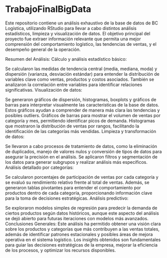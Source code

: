# TrabajoFinalBigData

Este repositorio contiene un análisis exhaustivo de la base de datos de BC Logística, utilizando RStudio para llevar a cabo distintos análisis estadísticos, limpieza y visualización de datos. El objetivo principal del proyecto fue extraer información relevante que permita una mejor comprensión del comportamiento logístico, las tendencias de ventas, y el desempeño general de la operación.

Resumen del Análisis:
Cálculo y análisis estadístico básico:

Se calcularon las medidas de tendencia central (media, mediana, moda) y dispersión (varianza, desviación estándar) para entender la distribución de variables clave como ventas, productos y costos asociados.
También se analizaron la correlación entre variables para identificar relaciones significativas.
Visualización de datos:

Se generaron gráficos de dispersión, histogramas, boxplots y gráficos de barras para interpretar visualmente las características de la base de datos. Estos gráficos ayudan a comprender de manera más clara las tendencias y posibles outliers.
Gráficos de barras para mostrar el volumen de ventas por categoría y mes, permitiendo identificar picos de demanda.
Histogramas que mostraron la distribución de ventas por rangos, facilitando la identificación de las categorías más vendidas.
Limpieza y transformación de datos:

Se llevaron a cabo procesos de tratamiento de datos, como la eliminación de duplicados, manejo de valores nulos y conversión de tipos de datos para asegurar la precisión en el análisis.
Se aplicaron filtros y segmentación de los datos para generar subgrupos y realizar análisis más específicos.
Análisis detallado por categorías:

Se calcularon porcentajes de participación de ventas por cada categoría y se evaluó su rendimiento relativo frente al total de ventas.
Además, se generaron tablas pivotantes para entender el comportamiento por productos dentro de cada categoría, proporcionando información clave para la toma de decisiones estratégicas.
Análisis predictivo:

Se exploraron modelos simples de regresión para predecir la demanda de ciertos productos según datos históricos, aunque este aspecto del análisis se dejó abierto para futuras iteraciones con modelos más avanzados.
Conclusiones Generales:
Este análisis ha permitido obtener una visión clara sobre los productos y categorías que más contribuyen a las ventas totales, además de identificar patrones estacionales y posibles áreas de mejora operativa en el sistema logístico. Los insights obtenidos son fundamentales para guiar las decisiones estratégicas de la empresa, mejorar la eficiencia de los procesos, y optimizar los recursos disponibles.

